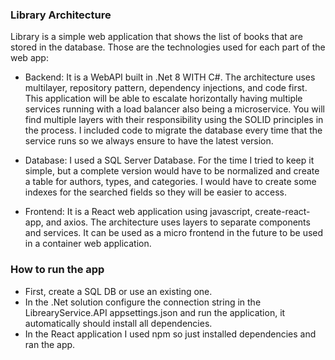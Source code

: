 ### Library Architecture
Library is a simple web application that shows the list of books that are stored in the database. Those are the technologies used for each part of the web app:

- Backend: It is a WebAPI built in .Net 8 WITH C#. The architecture uses multilayer, repository pattern, dependency injections, and code first. This application will be able to escalate horizontally having multiple services running with a load balancer also being a microservice. You will find multiple layers with their responsibility using the SOLID principles in the process. I included code to migrate the database every time that the service runs so we always ensure to have the latest version.

- Database: I used a SQL Server Database. For the time I tried to keep it simple, but a complete version would have to be normalized and create a table for authors, types, and categories. I would have to create some indexes for the searched fields so they will be easier to access.

- Frontend: It is a React web application using javascript, create-react-app, and axios. The architecture uses layers to separate components and services. It can be used as a micro frontend in the future to be used in a container web application.


### How to run the app
- First, create a SQL DB or use an existing one.
- In the .Net solution configure the connection string in the LibrearyService.API appsettings.json and run the application, it automatically should install all dependencies.
- In the React application I used npm so just installed dependencies and ran the app.